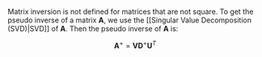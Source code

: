 Matrix inversion is not defined for matrices that are not square. 
To get the pseudo inverse of a matrix $\boldsymbol{A}$, we use the [[Singular Value Decomposition (SVD)|SVD]] of $\boldsymbol{A}$. Then the pseudo inverse of $\boldsymbol{A}$ is:

$$
\boldsymbol{A}^+ = \boldsymbol{V} \boldsymbol{D}^+\boldsymbol{U}^T
$$

